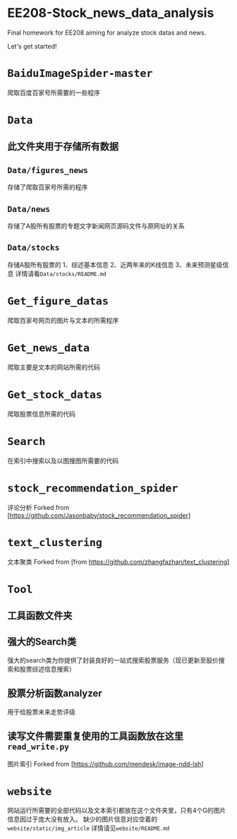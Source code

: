 # EE208-Stock_news_data_analysis
Final homework for EE208 aiming for analyze stock datas and news.

Let's get started!
# `BaiduImageSpider-master`
爬取百度百家号所需要的一些程序

# `Data`
## 此文件夹用于存储所有数据
## `Data/figures_news`
存储了爬取百家号所需的程序
## `Data/news`
存储了A股所有股票的专题文字新闻网页源码文件与原网址的关系
## `Data/stocks`
存储A股所有股票的
1、综述基本信息
2、近两年来的K线信息
3、未来预测星级信息
详情请看`Data/stocks/README.md`

# `Get_figure_datas`
爬取百家号网页的图片与文本的所需程序

# `Get_news_data`
爬取主要是文本的网站所需的代码

# `Get_stock_datas`
爬取股票信息所需的代码

# `Search`
在索引中搜索以及以图搜图所需要的代码

# `stock_recommendation_spider`
评论分析
Forked from [https://github.com/Jasonbaby/stock_recommendation_spider]

# `text_clustering`
文本聚类
Forked from [from https://github.com/zhangfazhan/text_clustering]

# `Tool`
## 工具函数文件夹
## 强大的Search类
强大的search类为你提供了封装良好的一站式搜索股票服务（现已更新至股价搜索和股票综述信息搜索）
## 股票分析函数analyzer
用于给股票未来走势评级
## 读写文件需要重复使用的工具函数放在这里 `read_write.py`
图片索引 Forked from [https://github.com/mendesk/image-ndd-lsh]

# `website`
网站运行所需要的全部代码以及文本索引都放在这个文件夹里，只有4个G的图片信息因过于庞大没有放入。
缺少的图片信息对应空着的 `website/static/img_article`
详情请见`website/README.md`


